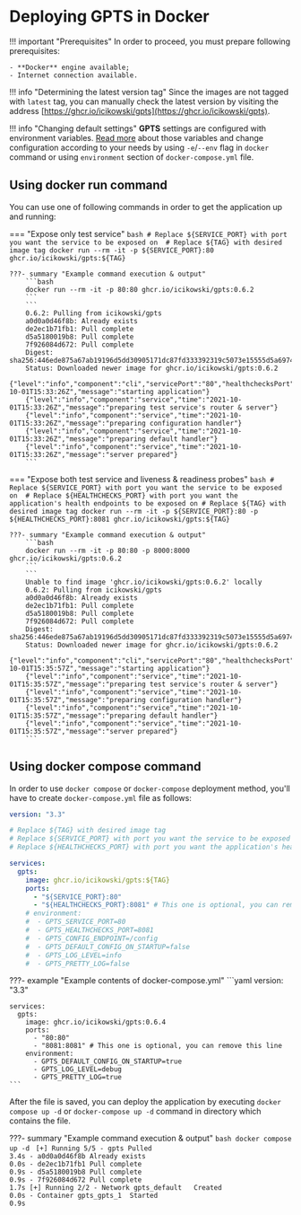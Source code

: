 # Deploying **GPTS** in Docker

!!! important "Prerequisites"
    In order to proceed, you must prepare following prerequisites:

    - **Docker** engine available;
    - Internet connection available.

!!! info "Determining the latest version tag"
    Since the images are not tagged with `latest` tag, you can manually check the latest version by visiting the address [https://ghcr.io/icikowski/gpts](https://ghcr.io/icikowski/gpts).

!!! info "Changing default settings"
    **GPTS** settings are configured with environment variables. [Read more](../usage/flags.md) about those variables and change configuration according to your needs by using `-e`/`--env` flag in `docker` command or using `environment` section of `docker-compose.yml` file.

## Using **docker run** command

You can use one of following commands in order to get the application up and running:

=== "Expose only test service"
    ```bash
    # Replace ${SERVICE_PORT} with port you want the service to be exposed on 
    # Replace ${TAG} with desired image tag
    docker run --rm -it -p ${SERVICE_PORT}:80 ghcr.io/icikowski/gpts:${TAG}
    ```

    ???- summary "Example command execution & output"
        ```bash
        docker run --rm -it -p 80:80 ghcr.io/icikowski/gpts:0.6.2
        ```
        ```
        0.6.2: Pulling from icikowski/gpts
        a0d0a0d46f8b: Already exists
        de2ec1b71fb1: Pull complete
        d5a5180019b8: Pull complete
        7f926084d672: Pull complete
        Digest: sha256:446ede875a67ab19196d5dd30905171dc87fd333392319c5073e15555d5a6974
        Status: Downloaded newer image for ghcr.io/icikowski/gpts:0.6.2
        {"level":"info","component":"cli","servicePort":"80","healthchecksPort":"8081","time":"2021-10-01T15:33:26Z","message":"starting application"}
        {"level":"info","component":"service","time":"2021-10-01T15:33:26Z","message":"preparing test service's router & server"}
        {"level":"info","component":"service","time":"2021-10-01T15:33:26Z","message":"preparing configuration handler"}
        {"level":"info","component":"service","time":"2021-10-01T15:33:26Z","message":"preparing default handler"}
        {"level":"info","component":"service","time":"2021-10-01T15:33:26Z","message":"server prepared"}
        ```
=== "Expose both test service and liveness & readiness probes"
    ```bash
    # Replace ${SERVICE_PORT} with port you want the service to be exposed on 
    # Replace ${HEALTHCHECKS_PORT} with port you want the application's health endpoints to be exposed on
    # Replace ${TAG} with desired image tag
    docker run --rm -it -p ${SERVICE_PORT}:80 -p ${HEALTHCHECKS_PORT}:8081 ghcr.io/icikowski/gpts:${TAG}
    ```
    
    ???- summary "Example command execution & output"
        ```bash
        docker run --rm -it -p 80:80 -p 8000:8000 ghcr.io/icikowski/gpts:0.6.2
        ```
        ```
        Unable to find image 'ghcr.io/icikowski/gpts:0.6.2' locally
        0.6.2: Pulling from icikowski/gpts
        a0d0a0d46f8b: Already exists
        de2ec1b71fb1: Pull complete
        d5a5180019b8: Pull complete
        7f926084d672: Pull complete
        Digest: sha256:446ede875a67ab19196d5dd30905171dc87fd333392319c5073e15555d5a6974
        Status: Downloaded newer image for ghcr.io/icikowski/gpts:0.6.2
        {"level":"info","component":"cli","servicePort":"80","healthchecksPort":"8081","time":"2021-10-01T15:35:57Z","message":"starting application"}
        {"level":"info","component":"service","time":"2021-10-01T15:35:57Z","message":"preparing test service's router & server"}
        {"level":"info","component":"service","time":"2021-10-01T15:35:57Z","message":"preparing configuration handler"}
        {"level":"info","component":"service","time":"2021-10-01T15:35:57Z","message":"preparing default handler"}
        {"level":"info","component":"service","time":"2021-10-01T15:35:57Z","message":"server prepared"}
        ```

## Using **docker compose** command

In order to use `docker compose` or `docker-compose` deployment method, you'll have to create `docker-compose.yml` file as follows:

```yaml
version: "3.3"

# Replace ${TAG} with desired image tag
# Replace ${SERVICE_PORT} with port you want the service to be exposed on 
# Replace ${HEALTHCHECKS_PORT} with port you want the application's health endpoints to be exposed on

services:
  gpts:
    image: ghcr.io/icikowski/gpts:${TAG}
    ports:
      - "${SERVICE_PORT}:80"
      - "${HEALTHCHECKS_PORT}:8081" # This one is optional, you can remove this line
    # environment:
    #  - GPTS_SERVICE_PORT=80
    #  - GPTS_HEALTHCHECKS_PORT=8081
    #  - GPTS_CONFIG_ENDPOINT=/config
    #  - GPTS_DEFAULT_CONFIG_ON_STARTUP=false
    #  - GPTS_LOG_LEVEL=info
    #  - GPTS_PRETTY_LOG=false

```

???- example "Example contents of docker-compose.yml"
    ```yaml
    version: "3.3"

    services:
      gpts:
        image: ghcr.io/icikowski/gpts:0.6.4
        ports:
          - "80:80"
          - "8081:8081" # This one is optional, you can remove this line
        environment:
          - GPTS_DEFAULT_CONFIG_ON_STARTUP=true
          - GPTS_LOG_LEVEL=debug
          - GPTS_PRETTY_LOG=true
    ```

After the file is saved, you can deploy the application by executing `docker compose up -d` or `docker-compose up -d` command in directory which contains the file.

???- summary "Example command execution & output"
    ```bash
    docker compose up -d
    ```
    ```
    [+] Running 5/5
    - gpts Pulled                                                     3.4s
    - a0d0a0d46f8b Already exists                                   0.0s
    - de2ec1b71fb1 Pull complete                                    0.9s
    - d5a5180019b8 Pull complete                                    0.9s
    - 7f926084d672 Pull complete                                    1.7s
    [+] Running 2/2
    - Network gpts_default   Created                                  0.0s
    - Container gpts_gpts_1  Started                                  0.9s
    ```
